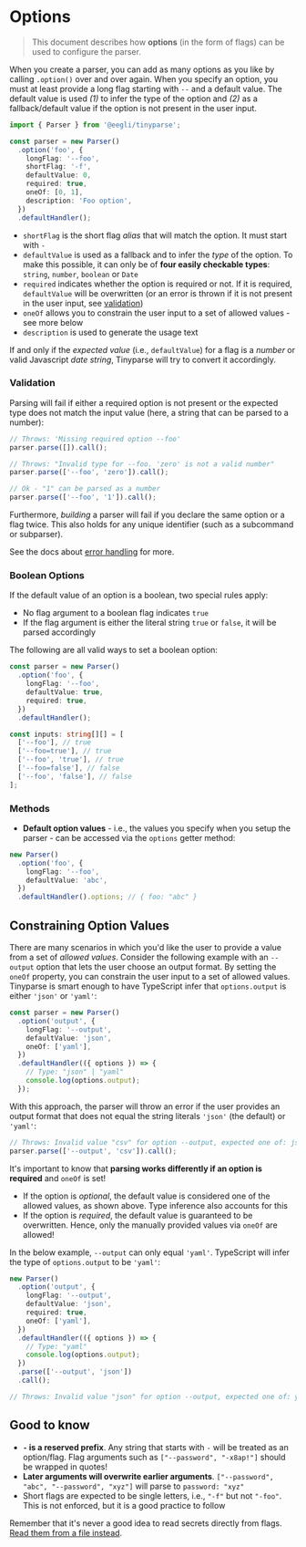 # Options

> This document describes how **options** (in the form of flags) can be used to configure the parser.

When you create a parser, you can add as many options as you like by calling `.option()` over and over again. When you specify an option, you must at least provide a long flag starting with `--` and a default value. The default value is used _(1)_ to infer the type of the option and _(2)_ as a fallback/default value if the option is not present in the user input.

```ts
import { Parser } from '@eegli/tinyparse';

const parser = new Parser()
  .option('foo', {
    longFlag: '--foo',
    shortFlag: '-f',
    defaultValue: 0,
    required: true,
    oneOf: [0, 1],
    description: 'Foo option',
  })
  .defaultHandler();
```

- `shortFlag` is the short flag _alias_ that will match the option. It must start with `-`
- `defaultValue` is used as a fallback and to infer the _type_ of the option. To make this possible, it can only be of **four easily checkable types**: `string`, `number`, `boolean` or `Date`
- `required` indicates whether the option is required or not. If it is required, `defaultValue` will be overwritten (or an error is thrown if it is not present in the user input, see [validation](#validation))
- `oneOf` allows you to constrain the user input to a set of allowed values - see more below
- `description` is used to generate the usage text

If and only if the _expected value_ (i.e., `defaultValue`) for a flag is a _number_ or valid Javascript _date string_, Tinyparse will try to convert it accordingly.

### Validation

Parsing will fail if either a required option is not present or the expected type does not match the input value (here, a string that can be parsed to a number):

```ts
// Throws: 'Missing required option --foo'
parser.parse([]).call();

// Throws: "Invalid type for --foo. 'zero' is not a valid number"
parser.parse(['--foo', 'zero']).call();

// Ok - "1" can be parsed as a number
parser.parse(['--foo', '1']).call();
```

Furthermore, _building_ a parser will fail if you declare the same option or a flag twice. This also holds for any unique identifier (such as a subcommand or subparser).

See the docs about [error handling](reference/error-handling.md) for more.

### Boolean Options

If the default value of an option is a boolean, two special rules apply:

- No flag argument to a boolean flag indicates `true`
- If the flag argument is either the literal string `true` or `false`, it will be parsed accordingly

The following are all valid ways to set a boolean option:

```ts
const parser = new Parser()
  .option('foo', {
    longFlag: '--foo',
    defaultValue: true,
    required: true,
  })
  .defaultHandler();

const inputs: string[][] = [
  ['--foo'], // true
  ['--foo=true'], // true
  ['--foo', 'true'], // true
  ['--foo=false'], // false
  ['--foo', 'false'], // false
];
```

### Methods

- **Default option values** - i.e., the values you specify when you setup the parser - can be accessed via the `options` getter method:

```ts
new Parser()
  .option('foo', {
    longFlag: '--foo',
    defaultValue: 'abc',
  })
  .defaultHandler().options; // { foo: "abc" }
```

## Constraining Option Values

There are many scenarios in which you'd like the user to provide a value from a set of _allowed values_. Consider the following example with an `--output` option that lets the user choose an output format. By setting the `oneOf` property, you can constrain the user input to a set of allowed values. Tinyparse is smart enough to have TypeScript infer that `options.output` is either `'json'` or `'yaml'`:

```ts
const parser = new Parser()
  .option('output', {
    longFlag: '--output',
    defaultValue: 'json',
    oneOf: ['yaml'],
  })
  .defaultHandler(({ options }) => {
    // Type: "json" | "yaml"
    console.log(options.output);
  });
```

With this approach, the parser will throw an error if the user provides an output format that does not equal the string literals `'json'` (the default) or `'yaml'`:

```ts
// Throws: Invalid value "csv" for option --output, expected one of: json, yaml
parser.parse(['--output', 'csv']).call();
```

It's important to know that **parsing works differently if an option is required** and `oneOf` is set!

- If the option is _optional_, the default value is considered one of the allowed values, as shown above. Type inference also accounts for this
- If the option is _required_, the default value is guaranteed to be overwritten. Hence, only the manually provided values via `oneOf` are allowed!

In the below example, `--output` can only equal `'yaml'`. TypeScript will infer the type of `options.output` to be `'yaml'`:

```ts
new Parser()
  .option('output', {
    longFlag: '--output',
    defaultValue: 'json',
    required: true,
    oneOf: ['yaml'],
  })
  .defaultHandler(({ options }) => {
    // Type: "yaml"
    console.log(options.output);
  })
  .parse(['--output', 'json'])
  .call();

// Throws: Invalid value "json" for option --output, expected one of: yaml
```

## Good to know

- **`-` is a reserved prefix**. Any string that starts with `-` will be treated as an option/flag. Flag arguments such as `["--password", "-x8ap!"]` should be wrapped in quotes!
- **Later arguments will overwrite earlier arguments**. `["--password", "abc", "--password", "xyz"]` will parse to `password: "xyz"`
- Short flags are expected to be single letters, i.e., `"-f"` but not `"-foo"`. This is not enforced, but it is a good practice to follow

Remember that it's never a good idea to read secrets directly from flags. [Read them from a file instead](https://clig.dev/#arguments-and-flags).
